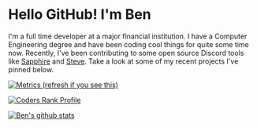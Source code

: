# Hello GitHub! I'm Ben
I'm a full time developer at a major financial institution. I have a Computer Engineering degree and have been coding cool things for quite some time now. Recently, I've been contributing to some open source Discord tools like [Sapphire](https://www.sapphirejs.dev/) and [Steve](https://github.com/tuataria/steve). Take a look at some of my recent projects I've pinned below.

[![Metrics (refresh if you see this)](https://metrics.lecoq.io/bensegal855?template=classic&repositories.forks=true&repositories.affiliations=collaborator&activity=1&isocalendar=1&isocalendar.duration=half-year&activity.limit=5&activity.days=14&activity.filter=all&activity.visibility=all&activity.timestamps=false&config.timezone=America%2FNew_York)](https://github.com/BenSegal855)


[![Coders Rank Profile](https://cr-ss-service.azurewebsites.net/api/ScreenShot?widget=summary&username=bensegal855&badges=&show-avatar=true&width=250&style=--bg-color:%23111;--header-bg-color:%23000;--badge-bg-color:%23333;--badge-text-color:%23fff;--border-radius:10px)](https://profile.codersrank.io/user/bensegal855/)

[![Ben's github stats](https://github-readme-stats.vercel.app/api?username=BenSegal855&show_icons=true&theme=dark)](https://github.com/BenSegal855)

<!--
[![Ben's github stats](https://github-readme-stats.vercel.app/api?username=BenSegal855&show_icons=true&theme=tokyonight)](https://github.com/BenSegal855)
[![UD CIS Discord Bot](https://github-readme-stats.vercel.app/api/pin/?username=ud-cis-discord&repo=SageV2&theme=tokyonight)](https://github.com/ud-cis-discord/sagev2)
[![Steve](https://github-readme-stats.vercel.app/api/pin/?username=BenSegal855&repo=Steve&theme=tokyonight)](https://github.com/BenSegal855/steve)
[![Powercord Backend](https://github-readme-stats.vercel.app/api/pin/?username=BenSegal855&repo=powercord-backend&theme=tokyonight)](https://github.com/BenSegal855/powercord-backend)
[![Apple Health Data Parser](https://github-readme-stats.vercel.app/api/pin/?username=BenSegal855&repo=Apple-Health-data-parser&theme=tokyonight)](https://github.com/BenSegal855/Apple-Health-data-parser)
Signing check!!
-->

